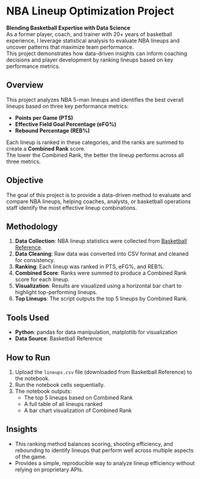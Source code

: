 # NBA Lineup Optimization Project

**Blending Basketball Expertise with Data Science**  
As a former player, coach, and trainer with 20+ years of basketball experience, I leverage statistical analysis to evaluate NBA lineups and uncover patterns that maximize team performance.  
This project demonstrates how data-driven insights can inform coaching decisions and player development by ranking lineups based on key performance metrics.

## Overview
This project analyzes NBA 5-man lineups and identifies the best overall lineups based on three key performance metrics:

- **Points per Game (PTS)**
- **Effective Field Goal Percentage (eFG%)**
- **Rebound Percentage (REB%)**

Each lineup is ranked in these categories, and the ranks are summed to create a **Combined Rank** score.  
The lower the Combined Rank, the better the lineup performs across all three metrics.

## Objective
The goal of this project is to provide a data-driven method to evaluate and compare NBA lineups, helping coaches, analysts, or basketball operations staff identify the most effective lineup combinations.

## Methodology
1. **Data Collection**: NBA lineup statistics were collected from [Basketball Reference](https://www.basketball-reference.com/).  
2. **Data Cleaning**: Raw data was converted into CSV format and cleaned for consistency.  
3. **Ranking**: Each lineup was ranked in PTS, eFG%, and REB%.  
4. **Combined Score**: Ranks were summed to produce a Combined Rank score for each lineup.  
5. **Visualization**: Results are visualized using a horizontal bar chart to highlight top-performing lineups.  
6. **Top Lineups**: The script outputs the top 5 lineups by Combined Rank.

## Tools Used
- **Python**: pandas for data manipulation, matplotlib for visualization  
- **Data Source**: Basketball Reference

## How to Run
1. Upload the `lineups.csv` file (downloaded from Basketball Reference) to the notebook.  
2. Run the notebook cells sequentially.  
3. The notebook outputs:
   - The top 5 lineups based on Combined Rank
   - A full table of all lineups ranked
   - A bar chart visualization of Combined Rank

## Insights
- This ranking method balances scoring, shooting efficiency, and rebounding to identify lineups that perform well across multiple aspects of the game.  
- Provides a simple, reproducible way to analyze lineup efficiency without relying on proprietary APIs.

